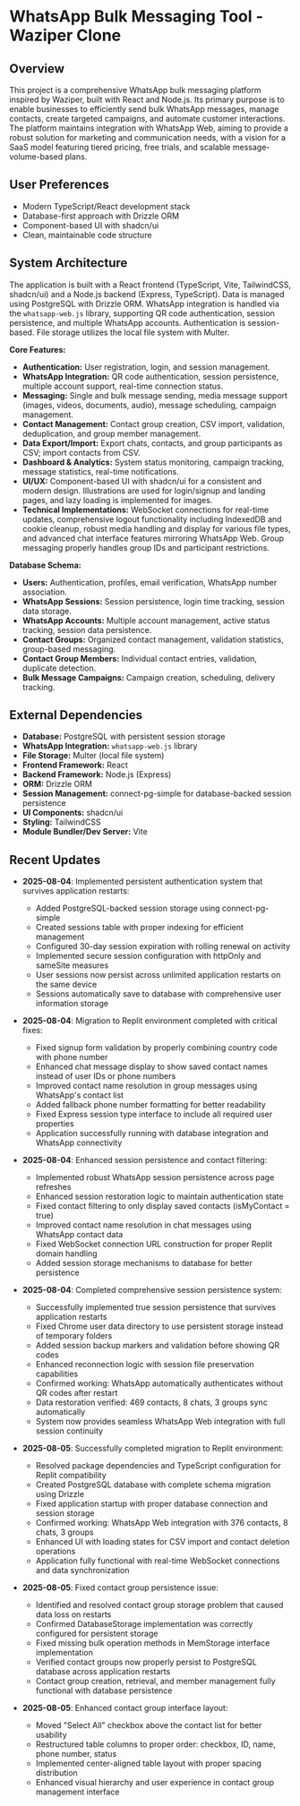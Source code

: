 # WhatsApp Bulk Messaging Tool - Waziper Clone

## Overview
This project is a comprehensive WhatsApp bulk messaging platform inspired by Waziper, built with React and Node.js. Its primary purpose is to enable businesses to efficiently send bulk WhatsApp messages, manage contacts, create targeted campaigns, and automate customer interactions. The platform maintains integration with WhatsApp Web, aiming to provide a robust solution for marketing and communication needs, with a vision for a SaaS model featuring tiered pricing, free trials, and scalable message-volume-based plans.

## User Preferences
- Modern TypeScript/React development stack
- Database-first approach with Drizzle ORM
- Component-based UI with shadcn/ui
- Clean, maintainable code structure

## System Architecture
The application is built with a React frontend (TypeScript, Vite, TailwindCSS, shadcn/ui) and a Node.js backend (Express, TypeScript). Data is managed using PostgreSQL with Drizzle ORM. WhatsApp integration is handled via the `whatsapp-web.js` library, supporting QR code authentication, session persistence, and multiple WhatsApp accounts. Authentication is session-based. File storage utilizes the local file system with Multer.

**Core Features:**
- **Authentication:** User registration, login, and session management.
- **WhatsApp Integration:** QR code authentication, session persistence, multiple account support, real-time connection status.
- **Messaging:** Single and bulk message sending, media message support (images, videos, documents, audio), message scheduling, campaign management.
- **Contact Management:** Contact group creation, CSV import, validation, deduplication, and group member management.
- **Data Export/Import:** Export chats, contacts, and group participants as CSV; import contacts from CSV.
- **Dashboard & Analytics:** System status monitoring, campaign tracking, message statistics, real-time notifications.
- **UI/UX:** Component-based UI with shadcn/ui for a consistent and modern design. Illustrations are used for login/signup and landing pages, and lazy loading is implemented for images.
- **Technical Implementations:** WebSocket connections for real-time updates, comprehensive logout functionality including IndexedDB and cookie cleanup, robust media handling and display for various file types, and advanced chat interface features mirroring WhatsApp Web. Group messaging properly handles group IDs and participant restrictions.

**Database Schema:**
- **Users:** Authentication, profiles, email verification, WhatsApp number association.
- **WhatsApp Sessions:** Session persistence, login time tracking, session data storage.
- **WhatsApp Accounts:** Multiple account management, active status tracking, session data persistence.
- **Contact Groups:** Organized contact management, validation statistics, group-based messaging.
- **Contact Group Members:** Individual contact entries, validation, duplicate detection.
- **Bulk Message Campaigns:** Campaign creation, scheduling, delivery tracking.

## External Dependencies
- **Database:** PostgreSQL with persistent session storage
- **WhatsApp Integration:** `whatsapp-web.js` library
- **File Storage:** Multer (local file system)
- **Frontend Framework:** React
- **Backend Framework:** Node.js (Express)
- **ORM:** Drizzle ORM
- **Session Management:** connect-pg-simple for database-backed session persistence
- **UI Components:** shadcn/ui
- **Styling:** TailwindCSS
- **Module Bundler/Dev Server:** Vite

## Recent Updates
- **2025-08-04**: Implemented persistent authentication system that survives application restarts:
  - Added PostgreSQL-backed session storage using connect-pg-simple
  - Created sessions table with proper indexing for efficient management
  - Configured 30-day session expiration with rolling renewal on activity
  - Implemented secure session configuration with httpOnly and sameSite measures
  - User sessions now persist across unlimited application restarts on the same device
  - Sessions automatically save to database with comprehensive user information storage

- **2025-08-04**: Migration to Replit environment completed with critical fixes:
  - Fixed signup form validation by properly combining country code with phone number
  - Enhanced chat message display to show saved contact names instead of user IDs or phone numbers
  - Improved contact name resolution in group messages using WhatsApp's contact list
  - Added fallback phone number formatting for better readability
  - Fixed Express session type interface to include all required user properties
  - Application successfully running with database integration and WhatsApp connectivity

- **2025-08-04**: Enhanced session persistence and contact filtering:
  - Implemented robust WhatsApp session persistence across page refreshes
  - Enhanced session restoration logic to maintain authentication state
  - Fixed contact filtering to only display saved contacts (isMyContact = true)
  - Improved contact name resolution in chat messages using WhatsApp contact data
  - Fixed WebSocket connection URL construction for proper Replit domain handling
  - Added session storage mechanisms to database for better persistence

- **2025-08-04**: Completed comprehensive session persistence system:
  - Successfully implemented true session persistence that survives application restarts
  - Fixed Chrome user data directory to use persistent storage instead of temporary folders
  - Added session backup markers and validation before showing QR codes
  - Enhanced reconnection logic with session file preservation capabilities
  - Confirmed working: WhatsApp automatically authenticates without QR codes after restart
  - Data restoration verified: 469 contacts, 8 chats, 3 groups sync automatically
  - System now provides seamless WhatsApp Web integration with full session continuity

- **2025-08-05**: Successfully completed migration to Replit environment:
  - Resolved package dependencies and TypeScript configuration for Replit compatibility
  - Created PostgreSQL database with complete schema migration using Drizzle
  - Fixed application startup with proper database connection and session storage
  - Confirmed working: WhatsApp Web integration with 376 contacts, 8 chats, 3 groups
  - Enhanced UI with loading states for CSV import and contact deletion operations
  - Application fully functional with real-time WebSocket connections and data synchronization

- **2025-08-05**: Fixed contact group persistence issue:
  - Identified and resolved contact group storage problem that caused data loss on restarts
  - Confirmed DatabaseStorage implementation was correctly configured for persistent storage
  - Fixed missing bulk operation methods in MemStorage interface implementation
  - Verified contact groups now properly persist to PostgreSQL database across application restarts
  - Contact group creation, retrieval, and member management fully functional with database persistence

- **2025-08-05**: Enhanced contact group interface layout:
  - Moved "Select All" checkbox above the contact list for better usability
  - Restructured table columns to proper order: checkbox, ID, name, phone number, status
  - Implemented center-aligned table layout with proper spacing distribution
  - Enhanced visual hierarchy and user experience in contact group management interface